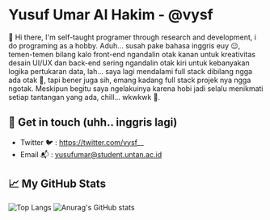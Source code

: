 # Yusuf Umar Al Hakim - @vysf
👋 Hi there, I'm self-taught programer through research and development, i do programing as a hobby. Aduh... susah pake bahasa inggris euy 😑, temen-temen bilang kalo front-end ngandalin otak kanan untuk kreativitas desain UI/UX dan back-end sering ngandalin otak kiri untuk kebanyakan logika pertukaran data, lah... saya lagi mendalami full stack dibilang ngga ada otak 🥴, tapi bener juga sih, emang kadang full stack projek nya ngga ngotak. Meskipun begitu saya ngelakuinya karena hobi jadi selalu menikmati setiap tantangan yang ada, chill... wkwkwk 🤙.

## 💬 Get in touch (uhh.. inggris lagi)
- Twitter 🐦  : https://twitter.com/vysf__
- Email 📬    : yusufumar@student.untan.ac.id

## 📈 My GitHub Stats
![Top Langs](https://github-readme-stats.vercel.app/api/top-langs/?username=vysf&langs_count=10) ![Anurag's GitHub stats](https://github-readme-stats.vercel.app/api?username=vysf&show_icons=true&theme=compact)

<!--
**vysf/vysf** is a ✨ _special_ ✨ repository because its `README.md` (this file) appears on your GitHub profile.

Here are some ideas to get you started:

- 🔭 I’m currently working on ...
- 🌱 I’m currently learning ...
- 👯 I’m looking to collaborate on ...
- 🤔 I’m looking for help with ...
- 💬 Ask me about ...
- 📫 How to reach me: ...
- 😄 Pronouns: ...
- ⚡ Fun fact: ...
-->
